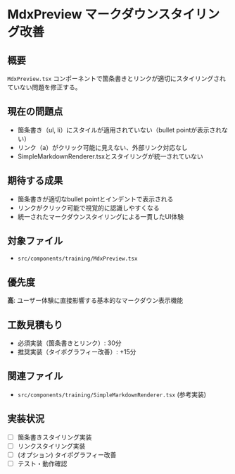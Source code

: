 # MdxPreview マークダウンスタイリング改善

## 概要
`MdxPreview.tsx` コンポーネントで箇条書きとリンクが適切にスタイリングされていない問題を修正する。

## 現在の問題点
- 箇条書き（ul, li）にスタイルが適用されていない（bullet pointが表示されない）
- リンク（a）がクリック可能に見えない、外部リンク対応なし
- SimpleMarkdownRenderer.tsxとスタイリングが統一されていない

## 期待する成果
- 箇条書きが適切なbullet pointとインデントで表示される
- リンクがクリック可能で視覚的に認識しやすくなる
- 統一されたマークダウンスタイリングによる一貫したUI体験

## 対象ファイル
- `src/components/training/MdxPreview.tsx`

## 優先度
**高**: ユーザー体験に直接影響する基本的なマークダウン表示機能

## 工数見積もり
- 必須実装（箇条書きとリンク）: 30分
- 推奨実装（タイポグラフィー改善）: +15分

## 関連ファイル
- `src/components/training/SimpleMarkdownRenderer.tsx` (参考実装)

## 実装状況
- [ ] 箇条書きスタイリング実装
- [ ] リンクスタイリング実装
- [ ] (オプション) タイポグラフィー改善
- [ ] テスト・動作確認